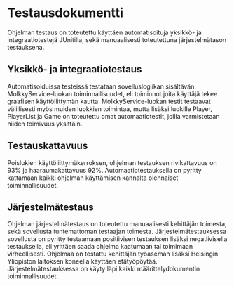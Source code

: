 # Testausdokumentti
Ohjelman testaus on toteutettu käyttäen automatisoituja yksikkö- ja integraatiotestejä JUnitilla, sekä manuaalisesti toteutettuna järjestelmätason testauksena. 

## Yksikkö- ja integraatiotestaus
Automatisoiduissa testeissä testataan sovelluslogiikan sisältävän MolkkyService-luokan toiminnallisuudet, eli toiminnot joita käyttäjä tekee graafisen käyttöliittymän kautta.
MolkkyService-luokan testit testaavat välillisesti myös muiden luokkien toimintaa, mutta lisäksi luokille Player, PlayerList ja Game on toteutettu omat automaatiotestit, joilla varmistetaan niiden toimivuus yksittäin.

## Testauskattavuus

Poislukien käyttöliittymäkerroksen, ohjelman testauksen rivikattavuus on 93% ja haaraumakattavuus 92%. Automaatiotestauksella on pyritty kattamaan kaikki ohjelman käyttämisen kannalta olennaiset toiminnallisuudet.

## Järjestelmätestaus
Ohjelman järjestelmätestaus on toteutettu manuaalisesti kehittäjän toimesta, sekä sovellusta tuntemattoman testaajan toimesta. 
Järjestelmätestauksessa sovellusta on pyritty testaamaan positiivisen testauksen lisäksi negatiivisella testauksella, eli yrittäen saada ohjelma kaatumaan tai toimimaan virheellisesti. 
Ohjelmaa on testattu kehittäjän työaseman lisäksi Helsingin Yliopiston laitoksen koneella käyttäen etätyöpöytää. Järjestelmätestauksessa on käyty läpi kaikki määrittelydokumentin toiminnallisuudet.
